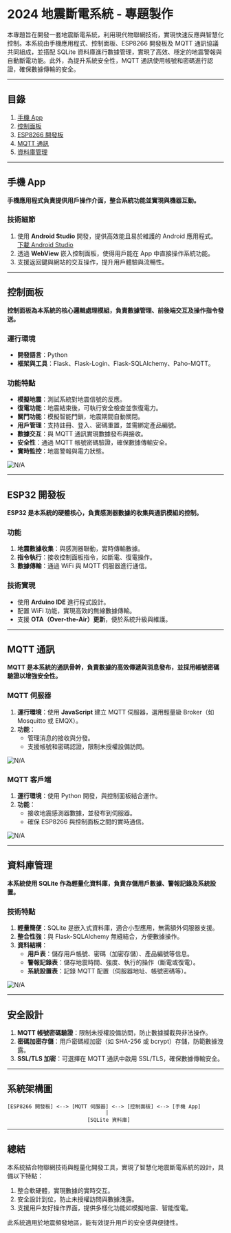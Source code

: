 # 2024 地震斷電系統 - 專題製作

本專題旨在開發一套地震斷電系統，利用現代物聯網技術，實現快速反應與智慧化控制。本系統由手機應用程式、控制面板、ESP8266 開發板及 MQTT 通訊協議共同組成，並搭配 SQLite 資料庫進行數據管理，實現了高效、穩定的地震警報與自動斷電功能。此外，為提升系統安全性，MQTT 通訊使用帳號和密碼進行認證，確保數據傳輸的安全。

---

## 目錄

1. [手機 App](#手機-app)  
2. [控制面板](#控制面板)  
3. [ESP8266 開發板](#esp8266-開發板)  
4. [MQTT 通訊](#mqtt-通訊)  
5. [資料庫管理](#資料庫管理)  

---

## 手機 App

**手機應用程式負責提供用戶操作介面，整合系統功能並實現與機器互動。**

### 技術細節
1. 使用 **Android Studio** 開發，提供高效能且易於維護的 Android 應用程式。  
   [下載 Android Studio](https://developer.android.com/studio?hl=zh-tw)  
2. 透過 **WebView** 嵌入控制面板，使得用戶能在 App 中直接操作系統功能。
3. 支援返回鍵與網站的交互操作，提升用戶體驗與流暢性。

---

## 控制面板

**控制面板為本系統的核心邏輯處理模組，負責數據管理、前後端交互及操作指令發送。**

### 運行環境
- **開發語言**：Python  
- **框架與工具**：Flask、Flask-Login、Flask-SQLAlchemy、Paho-MQTT。

### 功能特點
- **模擬地震**：測試系統對地震信號的反應。
- **復電功能**：地震結束後，可執行安全檢查並恢復電力。
- **關門功能**：模擬智能門鎖，地震期間自動關閉。
- **用戶管理**：支持註冊、登入、密碼重置，並需綁定產品編號。
- **數據交互**：與 MQTT 通訊實現數據發布與接收。
- **安全性**：通過 MQTT 帳號密碼驗證，確保數據傳輸安全。
- **實時監控**：地震警報與電力狀態。

![N/A](https://raw.githubusercontent.com/clre20/Earthquake-power-system-2024-Topics/refs/heads/app.py/static/panel.jpg)

---

## ESP32 開發板

**ESP32 是本系統的硬體核心，負責感測器數據的收集與通訊模組的控制。**

### 功能
1. **地震數據收集**：與感測器聯動，實時傳輸數據。
2. **指令執行**：接收控制面板指令，如斷電、復電操作。
3. **數據傳輸**：通過 WiFi 與 MQTT 伺服器進行通信。

### 技術實現
- 使用 **Arduino IDE** 進行程式設計。
- 配置 WiFi 功能，實現高效的無線數據傳輸。
- 支援 **OTA（Over-the-Air）更新**，便於系統升級與維護。

---

## MQTT 通訊

**MQTT 是本系統的通訊骨幹，負責數據的高效傳遞與消息發布，並採用帳號密碼驗證以增強安全性。**

### MQTT 伺服器
1. **運行環境**：使用 **JavaScript** 建立 MQTT 伺服器，選用輕量級 Broker（如 Mosquitto 或 EMQX）。  
2. **功能**：
   - 管理消息的接收與分發。
   - 支援帳號和密碼認證，限制未授權設備訪問。

![N/A](https://raw.githubusercontent.com/clre20/Earthquake-power-system-2024-Topics/refs/heads/app.py/static/mqtt_server.jpg)

### MQTT 客戶端
1. **運行環境**：使用 Python 開發，與控制面板結合運作。
2. **功能**：
   - 接收地震感測器數據，並發布到伺服器。
   - 確保 ESP8266 與控制面板之間的實時通信。

![N/A](https://raw.githubusercontent.com/clre20/Earthquake-power-system-2024-Topics/refs/heads/app.py/mqtt_client.jpg)

---

## 資料庫管理

**本系統使用 SQLite 作為輕量化資料庫，負責存儲用戶數據、警報記錄及系統設置。**

### 技術特點
1. **輕量簡便**：SQLite 是嵌入式資料庫，適合小型應用，無需額外伺服器支援。
2. **整合性強**：與 Flask-SQLAlchemy 無縫結合，方便數據操作。
3. **資料結構**：
   - **用戶表**：儲存用戶帳號、密碼（加密存儲）、產品編號等信息。
   - **警報記錄表**：儲存地震時間、強度、執行的操作（斷電或復電）。
   - **系統設置表**：記錄 MQTT 配置（伺服器地址、帳號密碼等）。

![N/A](https://raw.githubusercontent.com/clre20/Earthquake-power-system-2024-Topics/refs/heads/app.py/static/SQLite.jpg)

---

## 安全設計

1. **MQTT 帳號密碼驗證**：限制未授權設備訪問，防止數據攔截與非法操作。
2. **密碼加密存儲**：用戶密碼經加密（如 SHA-256 或 bcrypt）存儲，防範數據洩露。
3. **SSL/TLS 加密**：可選擇在 MQTT 通訊中啟用 SSL/TLS，確保數據傳輸安全。

---

## 系統架構圖

```plaintext
[ESP8266 開發板] <--> [MQTT 伺服器] <--> [控制面板] <--> [手機 App]
                                |
                          [SQLite 資料庫]
```
---

## 總結

本系統結合物聯網技術與輕量化開發工具，實現了智慧化地震斷電系統的設計，具備以下特點：
1. 整合軟硬體，實現數據的實時交互。
2. 安全設計到位，防止未授權訪問與數據洩露。
3. 支援用戶友好操作界面，提供多樣化功能如模擬地震、智能復電。

此系統適用於地震頻發地區，能有效提升用戶的安全感與便捷性。

